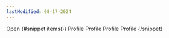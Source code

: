 ```yaml
---
lastModified: 08-17-2024
---
```


<script>
  import { Dropdown, ComponentPreview } from "$lib/components";
</script>

<ComponentPreview>

  <Dropdown>
    <Dropdown.Trigger type="ghost">
      Open
    </Dropdown.Trigger>
    {#snippet items()}
      <Dropdown.Item href="/profile">
        Profile
      </Dropdown.Item>
      <Dropdown.Divider />
      <Dropdown.Item href="/profile">
        Profile
      </Dropdown.Item>
      <Dropdown.Item href="/profile">
        Profile
      </Dropdown.Item>
      <Dropdown.Item href="/profile">
        Profile
      </Dropdown.Item>
    {/snippet}
  </Dropdown>

</ComponentPreview>
